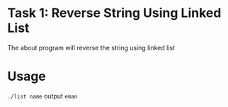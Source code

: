# Task 1: Reverse String Using Linked List
The about program will reverse the string using linked list
# Usage 
```./list name```
output
```eman```
